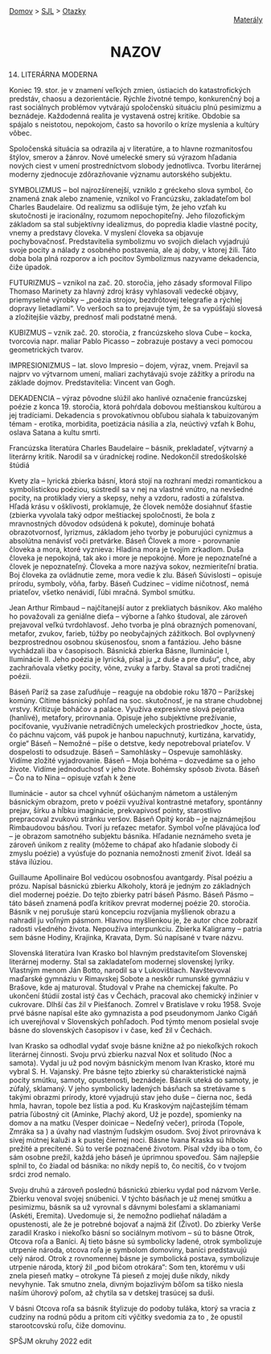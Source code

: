 <div align="center">
    <div align="left">
        <a href="/README.md">Domov</a>
        >
        <a href="../SLOVENCINA.md">SJL</a>
        >
        <a href="../ustne-otazky.md">Otazky</a>
    </div>
    <div align="right">
        <a href="https://drive.google.com/drive/folders/">Materály</a>
    </div>

# NAZOV
</div>

14. LITERÁRNA MODERNA

Koniec 19. stor. je v znamení veľkých zmien, ústiacich do katastrofických predstáv, chaosu a dezorientácie. Rýchle životné tempo, konkurenčný boj a rast sociálnych problémov vytvárajú spoločenskú situáciu plnú pesimizmu a beznádeje. Každodenná realita je vystavená ostrej kritike. Obdobie sa spájalo s neistotou, nepokojom, často sa hovorilo o kríze myslenia a kultúry vôbec.

Spoločenská situácia sa odrazila aj v literatúre, a to hlavne rozmanitosťou štýlov, smerov a žánrov. Nové umelecké smery sú výrazom hľadania nových ciest v umení prostredníctvom slobody jednotlivca. Tvorbu literárnej moderny zjednocuje zdôrazňovanie významu autorského subjektu.

SYMBOLIZMUS – bol najrozšírenejší, vzniklo z gréckeho slova symbol, čo znamená znak alebo znamenie, vznikol vo Francúzsku, zakladateľom bol Charles Baudelaire. Od realizmu sa odlišuje tým, že jeho vzťah ku skutočnosti je iracionálny, rozumom nepochopiteľný. Jeho filozofickým základom sa stal subjektívny idealizmus, do popredia kladie vlastné pocity, vnemy a predstavy človeka. V myslení človeka sa objavuje  pochybovačnosť. Predstavitelia  symbolizmu vo svojich dielach vyjadrujú svoje pocity a nálady z osobného postavenia, ale aj doby, v ktorej žili. Táto doba bola plná rozporov a ich pocitov
Symbolizmus nazyvame dekadencia, čiže úpadok.

FUTURIZMUS – vznikol na zač. 20. storočia, jeho zásady sformoval Filipo Thomaso Marinety za hlavný zdroj krásy vyhlasovali vedecké objavy, priemyselné výrobky – „poézia strojov, bezdrôtovej telegrafie a rýchlej dopravy lietadlami“. Vo veršoch sa to prejavuje tým, že sa vypúšťajú slovesá a zložitejšie väzby, prednosť mali podstatné mená.

KUBIZMUS – vznik zač. 20. storočia, z francúzskeho slova Cube – kocka, tvorcovia napr. maliar Pablo Picasso – zobrazuje postavy a veci pomocou geometrických tvarov.

IMPRESIONIZMUS – lat. slovo Impresio – dojem, výraz, vnem. Prejavil sa najprv vo výtvarnom umení, maliari zachytávajú svoje zážitky a prírodu na základe dojmov. Predstavitelia: Vincent van Gogh.

DEKADENCIA – výraz pôvodne slúžil ako hanlivé označenie francúzskej poézie z konca 19. storočia, ktorá pohŕdala dobovou meštianskou kultúrou a jej tradíciami. Dekadencia s provokatívnou obľubou siahala k tabuizovaným témam  - erotika, morbidita, poetizácia násilia a zla, neúctivý vzťah k Bohu, oslava Satana a kultu smrti.

Francúzska literatúra
Charles Baudelaire – básnik, prekladateľ, výtvarný a literárny kritik. Narodil sa v úradníckej rodine. Nedokončil stredoškolské štúdiá

Kvety zla – lyrická zbierka básní, ktorá stojí na rozhraní medzi romantickou a symbolistickou poéziou, sústredil sa v nej na vlastné vnútro, na nevšedné pocity, na protiklady viery a skepsy, nehy a vzdoru, radosti a zúfalstva. Hľadá krásu v ošklivosti, proklamuje, že človek nemôže dosiahnuť šťastie (zbierka vyvolala taký odpor meštiackej spoločnosti, že bola z mravnostných dôvodov odsúdená k pokute), dominuje bohatá obrazotvornosť, lyrizmus, základom jeho tvorby je poburujúci cynizmus a absolútna nenávisť voči pretvárke. 
Báseň Človek a more - porovnanie človeka a mora, ktoré vyznieva: Hladina mora je tvojím zrkadlom. Duša človeka je nepokojná, tak ako i more je nepokojné. More je nepoznateľné a človek je nepoznateľný. Človeka a more nazýva sokov, nezmieriteľní bratia. Boj človeka za ovládnutie zeme, mora vedie k zlu. 
Báseň Súvislosti – opisuje prírodu, symboly, vôňa, farby.
Báseň Cudzinec – vidíme ničotnosť, nemá priateľov, všetko nenávidí, ľúbi mračná. Symbol smútku.

Jean Arthur Rimbaud – najčítanejší autor z prekliatych básnikov. Ako malého ho považovali za geniálne dieťa – výborne a ľahko študoval, ale zároveň prejavoval veľkú tvrdohlavosť. Jeho tvorba je plná obrazných pomenovaní, metafor, zvukov, farieb, túžby po neobyčajných zážitkoch. Bol ovplyvnený bezprostrednou osobnou skúsenosťou, snom a fantáziou. Jeho básne vychádzali iba v časopisoch.
Básnická zbierka Básne, Iluminácie I, Iluminácie II. Jeho poézia je lyrická, písal ju „z duše a pre dušu“, chce, aby zachraňovala všetky pocity, vône, zvuky a farby. Staval sa proti tradičnej poézii.

Báseň Paríž sa zase zaľudňuje – reaguje na obdobie roku 1870 – Parížskej komúny. Cítime básnický pohľad na soc. skutočnosť, je na strane chudobnej vrstvy. Kritizuje boháčov a paláce. Využíva expresívne slová pejoratíva (hanlivé), metafory, prirovnania. Opisuje jeho subjektívne prežívanie, pociťovanie, využívanie netradičných umeleckých prostriedkov „hocte, ústa, čo páchnu vajcom, váš pupok je hanbou napuchnutý, kurtizána, karvatidy, orgie“
Báseň – Nemožné – píše o detstve, kedy nepotreboval priateľov. V dospelosti to odsudzuje.
Báseň – Samohlásky – Ospevuje samohlásky. Vidíme zložité vyjadrovanie.
Báseň – Moja bohéma – dozvedáme sa o jeho živote. Vidíme jednoduchosť v jeho živote. Bohémsky spôsob života.
Báseň – Čo na to Nina – opisuje vzťah k žene

Iluminácie  - autor sa chcel vyhnúť ošúchaným námetom a ustáleným básnickým obrazom, preto v poézii využíval kontrastné metafory, spontánny prejav, šírku a hĺbku imaginácie, prekvapivosť pointy, starostlivo prepracoval zvukovú stránku veršov.
Báseň Opitý koráb – je najznámejšou  Rimbaudovou básňou. Tvorí ju reťazec metafor. Symbol voľne plávajúca loď – je obrazom samotného subjektu básnika. Hľadanie neznámeho sveta je zároveň únikom z reality (môžeme to chápať ako hľadanie slobody či zmyslu poézie) a vyúsťuje do poznania nemožnosti zmeniť život. Ideál sa stáva ilúziou.

Guillaume Apollinaire
Bol vedúcou osobnosťou avantgardy. Písal poéziu a prózu. Napísal básnickú zbierku Alkoholy, ktorá je jedným zo základných diel modernej poézie. Do tejto zbierky patrí báseň Pásmo.
Báseň Pásmo – táto báseň znamená podľa kritikov prevrat modernej poézie 20. storočia. Básnik v nej porušuje starú koncepciu rozvíjania myšlienok obrazu a nahradil ju voľným pásmom. Hlavnou myšlienkou je, že autor chce zobraziť radosti všedného života. Nepoužíva interpunkciu.
Zbierka Kaligramy – patria sem básne Hodiny, Krajinka, Kravata, Dym. Sú napísané v tvare názvu.


Slovenská literatúra
Ivan Krasko bol hlavným predstaviteľom Slovenskej literárnej moderny. Stal sa zakladateľom modernej slovenskej lyriky.
Vlastným menom Ján Botto, narodil sa v Lukovištiach. Navštevoval maďarské gymnáziu v Rimavskej Sobote a neskôr rumunské gymnáziu v Brašove, kde aj maturoval. Študoval v Prahe na chemickej fakulte. Po ukončení štúdií zostal istý čas v Čechách, pracoval ako chemický inžinier v cukrovare. Dlhší čas žil v Piešťanoch. Zomrel v Bratislave v roku 1958.
Svoje prvé básne napísal ešte ako gymnazista a pod pseudonymom Janko Cigáň ich uverejňoval v Slovenských pohľadoch. Pod týmto menom posielal svoje básne do slovenských časopisov i v čase, keď žil v Čechách. 

Ivan Krasko sa odhodlal vydať svoje básne knižne až po niekoľkých rokoch literárnej činnosti. Svoju prvú zbierku nazval Nox et solitudo (Noc a samota). Vydal ju už pod novým básnickým menom Ivan Krasko, ktoré mu vybral S. H. Vajanský. Pre básne tejto zbierky sú charakteristické najmä pocity smútku, samoty, opustenosti, beznádeje. Básnik uteká do samoty, je zúfalý, sklamaný. V jeho symbolicky ladených básňach sa stretávame s takými obrazmi prírody, ktoré vyjadrujú stav jeho duše – čierna noc, šedá hmla, havran, topole bez lístia a pod. Ku Kraskovým najčastejším témam patria ľúbostný cit (Aminke, Plachý akord, Už je pozde), spomienky na domov a na matku (Vesper doinicae – Nedeľný večer), príroda (Topole, Zmráka sa ) a úvahy nad vlastným ľudským osudom. Svoj život prirovnáva k sivej mútnej kaluži a k pustej čiernej noci. Básne Ivana Kraska sú hlboko prežité a precítené. Sú to verše poznačené životom. Písal vždy iba o tom, čo sám osobne prežil, každá jeho báseň je úprimnou spoveďou. Sám najlepšie splnil to, čo žiadal od básnika: no nikdy nepíš to, čo necítiš, čo v tvojom srdci zrod nemalo.

Svoju druhú a zároveň poslednú básnickú zbierku vydal pod názvom Verše. Zbierku venoval svojej snúbenici. V týchto básňach je už menej smútku a pesimizmu, básnik sa už vyrovnal s dávnymi bolesťami a sklamaniami (Askéti, Eremita). Uvedomuje si, že nemožno podliehať náladám a opustenosti, ale že je potrebné bojovať a najmä žiť (Život).
Do zbierky Verše zaradil Krasko i niekoľko básní so sociálnym motívom – sú to básne Otrok, Otcova roľa a Baníci. Aj tieto básne sú symbolicky ladené, otrok symbolizuje utrpenie národa, otcova roľa je symbolom domoviny, baníci predstavujú celý národ. Otrok z rovnomennej básne je symbolická postava, symbolizuje utrpenie národa, ktorý žil „pod bičom otrokára“: Som ten, ktorému v uši znela pieseň matky – otrokyne
		    Tá pieseň z mojej duše nikdy, nikdy nevyhynie.
		    Tak smutno znela, divným bojazlivým bôľom
		    sa tíško niesla naším úhorový poľom,
		    až chytila sa v detskej trasúcej sa duši.

V básni Otcova roľa sa básnik štylizuje do podoby tuláka, ktorý sa vracia z cudziny na rodnú pôdu a pritom cíti výčitky svedomia za to , že opustil starootcovskú roľu, čiže domovinu.

SPŠJM okruhy 2022 edit

 
